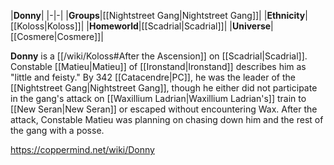|**Donny**|
|-|-|
|**Groups**|[[Nightstreet Gang\|Nightstreet Gang]]|
|**Ethnicity**|[[Koloss\|Koloss]]|
|**Homeworld**|[[Scadrial\|Scadrial]]|
|**Universe**|[[Cosmere\|Cosmere]]|

**Donny** is a [[/wiki/Koloss#After the Ascension]] on [[Scadrial\|Scadrial]]. Constable [[Matieu\|Matieu]] of [[Ironstand\|Ironstand]] describes him as "little and feisty."
By 342 [[Catacendre\|PC]], he was the leader of the [[Nightstreet Gang\|Nightstreet Gang]], though he either did not participate in the gang's attack on [[Waxillium Ladrian\|Waxillium Ladrian's]] train to [[New Seran\|New Seran]] or escaped without encountering Wax. After the attack, Constable Matieu was planning on chasing down him and the rest of the gang with a posse.



https://coppermind.net/wiki/Donny